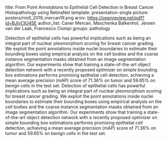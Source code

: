 title: From Point Annotations to Epithelial Cell Detection in Breast Cancer Histopathology using RetinaNet
template: presentation-single
picture: posters/midl_2019_mercan19.png 
arxiv: https://openreview.net/pdf?id=BJlvCtU45E
author_list: Caner Mercan, Maschenka Balkenhol, Jeroen van der Laak, Francesco Ciompi
groups: pathology

Detection of epithelial cells has powerful implications such as being an integral part of nuclear pleomorphism scoring for breast cancer grading. We exploit the point annotations inside nuclei boundaries to estimate their bounding boxes using empirical analysis on the cell bodies and the coarse instance segmentation masks obtained from an image segmentation algorithm. Our experiments show that training a state-of-the-art object detection network with a recently proposed optimizer on simple bounding box estimations performs promising epithelial cell detection, achieving a mean average precision (mAP) score of 71.36% on tumor and 59.65% on benign cells in the test set.
Detection of epithelial cells has powerful implications such as being an integral part of nuclear pleomorphism scoring for breast cancer grading. We exploit the point annotations inside nuclei boundaries to estimate their bounding boxes using empirical analysis on the cell bodies and the coarse instance segmentation masks obtained from an image segmentation algorithm. Our experiments show that training a state-of-the-art object detection network with a recently proposed optimizer on simple bounding box estimations performs promising epithelial cell detection, achieving a mean average precision (mAP) score of 71.36% on tumor and 59.65% on benign cells in the test set.

